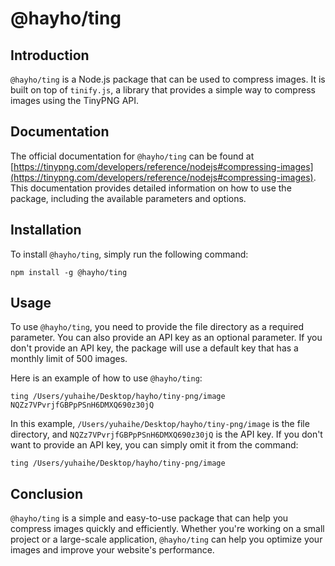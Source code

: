 # @hayho/ting

## Introduction

`@hayho/ting` is a Node.js package that can be used to compress images. It is built on top of `tinify.js`, a library that provides a simple way to compress images using the TinyPNG API.

## Documentation

The official documentation for `@hayho/ting` can be found at [https://tinypng.com/developers/reference/nodejs#compressing-images](https://tinypng.com/developers/reference/nodejs#compressing-images). This documentation provides detailed information on how to use the package, including the available parameters and options.

## Installation

To install `@hayho/ting`, simply run the following command:

```
npm install -g @hayho/ting
```

## Usage

To use `@hayho/ting`, you need to provide the file directory as a required parameter. You can also provide an API key as an optional parameter. If you don't provide an API key, the package will use a default key that has a monthly limit of 500 images.

Here is an example of how to use `@hayho/ting`:

```
ting /Users/yuhaihe/Desktop/hayho/tiny-png/image NQZz7VPvrjfGBPpPSnH6DMXQ690z30jQ
```

In this example, `/Users/yuhaihe/Desktop/hayho/tiny-png/image` is the file directory, and `NQZz7VPvrjfGBPpPSnH6DMXQ690z30jQ` is the API key. If you don't want to provide an API key, you can simply omit it from the command:

```
ting /Users/yuhaihe/Desktop/hayho/tiny-png/image
```

## Conclusion

`@hayho/ting` is a simple and easy-to-use package that can help you compress images quickly and efficiently. Whether you're working on a small project or a large-scale application, `@hayho/ting` can help you optimize your images and improve your website's performance.